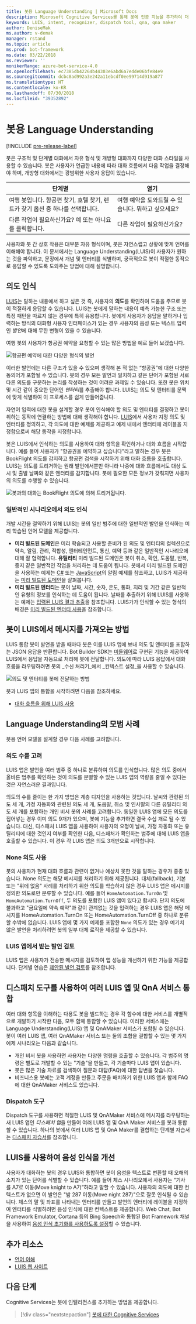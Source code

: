 ```yaml
---
title: 봇용 Language Understanding | Microsoft Docs
description: Microsoft Cognitive Services를 통해 봇에 인공 지능을 추가하여 더 유용하고 매력적으로 만드는 방법에 대해 알아봅니다.
keywords: LUIS, intent, recognizer, dispatch tool, qna, qna maker
author: DeniseMak
ms.author: v-demak
manager: rstand
ms.topic: article
ms.prod: bot-framework
ms.date: 03/22/2018
ms.reviewer: ''
monikerRange: azure-bot-service-4.0
ms.openlocfilehash: ec7385db42264b44303e6abd6a7edde06bfe84e9
ms.sourcegitcommit: dcbc8ad992a3e242a11ebcdf0ee99714d919a877
ms.translationtype: HT
ms.contentlocale: ko-KR
ms.lasthandoff: 07/30/2018
ms.locfileid: "39352892"
---
```

# <a name="language-understanding-for-bots"></a>봇용 Language Understanding
[!INCLUDE [pre-release-label](../includes/pre-release-label.md)]

봇은 구조적 및 단계별 대화에서 자유 형식 및 개방형 대화까지 다양한 대화 스타일을 사용할 수 있습니다. 봇은 사용자가 언급한 내용에 따라 대화 흐름에서 다음 작업을 결정해야 하며, 개방형 대화에서는 광범위한 사용자 응답이 있습니다.

| 단계별 | 열기 |
|------|------|
| 여행 봇입니다. 항공편 찾기, 호텔 찾기, 렌트카 찾기 옵션 중 하나를 선택합니다. | 여행 예약을 도와드릴 수 있습니다. 뭐하고 싶으세요? |
| 다른 작업이 필요하신가요? 예 또는 아니요를 클릭합니다. | 다른 작업이 필요하신가요? |

사용자와 봇 간 상호 작용은 대부분 자유 형식이며, 봇은 자연스럽고 상황에 맞게 언어를 이해해야 합니다. 이 문서에서는 Language Understanding(LUIS)이 사용자가 원하는 것을 파악하고, 문장에서 개념 및 엔터티를 식별하며, 궁극적으로 봇이 적절한 동작으로 응답할 수 있도록 도와주는 방법에 대해 설명합니다.

## <a name="recognize-intent"></a>의도 인식

[LUIS](https://www.luis.ai)는 말하는 내용에서 하고 싶은 것 즉, 사용자의 **의도**를 확인하여 도움을 주므로 봇이 적절하게 응답할 수 있습니다. LUIS는 봇에게 말하는 내용이 예측 가능한 구조 또는 특정 패턴을 따르지 않는 경우에 특히 유용합니다. 봇에게 사용자가 응답을 말하거나 입력하는 방식의 대화형 사용자 인터페이스가 있는 경우 사용자의 음성 또는 텍스트 입력인 *발언*에 대해 무한 변형이 있을 수 있습니다.

여행 봇의 사용자가 항공권 예약을 요청할 수 있는 많은 방법을 예로 들어 보겠습니다. 



![항공편 예약에 대한 다양한 형식의 발언](media/cognitive-services-add-bot-language/cognitive-services-luis-utterances.png)

이러한 발언에는 다른 구조가 있을 수 있으며 생각해 본 적 없는 “항공권”에 대한 다양한 동의어가 포함될 수 있습니다. 봇의 경우 모든 발언과 일치하고 같은 단어가 포함된 서로 다른 의도를 구분하는 논리를 작성하는 것이 어려운 과제일 수 있습니다. 또한 봇은 위치 및 시간 같이 중요한 단어인 *엔터티*를 추출해야 합니다. LUIS는 의도 및 엔터티를 문맥에 맞게 식별하여 이 프로세스를 쉽게 만들어줍니다.

자연어 입력에 대한 봇을 설계할 경우 봇이 인식해야 할 의도 및 엔터티를 결정하고 봇이 취하는 동작에 연결하는 방법에 대해 생각해야 합니다. <a href="https://www.luis.ai" target="_blank">LUIS</a>에서 사용자 지정 의도 및 엔터티를 정의하고, 각 의도에 대한 예제를 제공하고 예제 내에서 엔터티에 레이블을 지정함으로써 해당 동작을 지정합니다.

봇은 LUIS에서 인식하는 의도를 사용하여 대화 항목을 확인하거나 대화 흐름을 시작합니다. 예를 들어 사용자가 "항공권을 예약하고 싶습니다"라고 말하는 경우 봇은 BookFlight 의도를 감지하고 항공편 검색을 시작하기 위해 대화 흐름을 호출합니다. LUIS는 의도를 트리거하는 원래 발언에서뿐만 아니라 나중에 대화 흐름에서도 대상 도시 및 출발 날짜와 같은 엔터티를 감지합니다. 봇에 필요한 모든 정보가 갖춰지면 사용자의 의도를 수행할 수 있습니다.


![봇과의 대화는 BookFlight 의도에 의해 트리거됩니다.](media/cognitive-services-add-bot-language/cognitive-services-luis-conversation-high-level.png)


### <a name="recognize-intent-in-common-scenarios"></a>일반적인 시나리오에서 의도 인식

개발 시간을 절약하기 위해 LUIS는 봇의 일반 범주에 대한 일반적인 발언을 인식하는 미리 학습된 언어 모델을 제공합니다. <!-- Consider if you'll use prebuilt or custom intents and entities: -->

* **미리 빌드된 도메인**은 미리 학습되고 사용할 준비가 된 의도 및 엔터티의 컬렉션으로 약속, 알림, 관리, 적합성, 엔터테인먼트, 통신, 예약 등과 같은 일반적인 시나리오에 대해 잘 협력합니다. **유틸리티** 미리 빌드된 도메인은 봇이 취소, 확인, 도움말, 반복, 중지 같은 일반적인 작업을 처리하는 데 도움이 됩니다. 봇에서 미리 빌드된 도메인을 사용하는 예제는 [C#]( https://github.com/Microsoft/botbuilder-dotnet/tree/master/samples-final/8.AspNetCore-LUIS-Bot) 또는 [JavaScript](https://github.com/Microsoft/botbuilder-js/tree/master/samples/luis-bot-es6)의 알림 예제를 참조하고, LUIS가 제공하는 [미리 빌드된 도메인](https://docs.microsoft.com/en-us/azure/cognitive-services/LUIS/luis-how-to-use-prebuilt-domains)을 살펴봅니다.
* **미리 빌드된 엔터티**는 봇이 날짜, 시간, 숫자, 온도, 통화, 지리 및 기간 같은 일반적인 유형의 정보를 인식하는 데 도움이 됩니다.
날짜를 추출하기 위해 LUIS를 사용하는 예제는 [입력된 LUIS 결과 추출][luis-v4-typed-entities]을 참조합니다. LUIS가가 인식할 수 있는 형식의 배경은 [미리 빌드된 엔터티 사용](https://docs.microsoft.com/en-us/azure/cognitive-services/LUIS/pre-builtentities)을 참조합니다. 



<!-- TODO: Link to Bot Framework design guidance about LUIS apps, when this is ready --> 


## <a name="how-your-bot-gets-messages-from-luis"></a>봇이 LUIS에서 메시지를 가져오는 방법
LUIS 통합 봇이 발언을 받을 때마다 봇은 이를 LUIS 앱에 보내 의도 및 엔터티를 포함하는 JSON 응답을 반환합니다. Bot Builder SDK는 [미들웨어](bot-builder-concept-middleware.md)로 구현된 기능을 제공하여 LUIS에서 응답을 자동으로 처리해 봇에 전달합니다. 의도에 따라 LUIS 응답에서 대화 흐름을 라우팅하려면 봇의 _수신 처리기_에서 _컨텍스트 설정_을 사용할 수 있습니다. 

![의도 및 엔터티를 봇에 전달하는 방법](./media/cognitive-services-add-bot-language/cognitive-services-luis-message-flow-bot-code.png)

봇과 LUIS 앱의 통합을 시작하려면 다음을 참조하세요.

* [대화 흐름을 위해 LUIS 사용][luis-v4-how-to]

## <a name="best-practices-for-language-understanding"></a>Language Understanding의 모범 사례
봇용 언어 모델을 설계할 경우 다음 사례를 고려합니다.

### <a name="consider-the-number-of-intents"></a>의도 수를 고려
LUIS 앱은 발언을 여러 범주 중 하나로 분류하여 의도를 인식합니다. 많은 의도 중에서 올바른 범주를 확인하는 것이 의도를 분별할 수 있는 LUIS 앱의 역량을 줄일 수 있다는 것은 자연스러운 결과입니다. 

의도의 수를 줄이는 한 가지 방법은 계층 디자인을 사용하는 것입니다. 날씨와 관련된 의도 세 개, 가정 자동화와 관련된 의도 세 개, 도움말, 취소 및 인사말의 다른 유틸리티 의도 세 개를 포함하는 개인 비서 봇의 사례를 고려합니다. 동일한 LUIS 앱에 모든 의도를 집어넣는 경우 이미 의도 9개가 있으며, 봇에 기능을 추가하면 결국 수십 개로 될 수 있습니다. 대신, 디스패처 LUIS 앱을 사용하여 사용자의 요청이 날씨, 가정 자동화 또는 유틸리티에 대한 것인지 여부를 확인한 다음, 디스패처가 확인하는 범주에 대해 LUIS 앱을 호출할 수 있습니다. 이 경우 각 LUIS 앱은 의도 3개만으로 시작합니다. 

### <a name="use-a-none-intent"></a>None 의도 사용 
봇의 사용자가 현재 대화 흐름과 관련이 없거나 예상치 못한 것을 말하는 경우가 종종 있습니다. None 의도는 해당 메시지를 처리하기 위해 제공됩니다. 대체(fallback), 기본 또는 "위에 없음" 사례를 처리하기 위한 의도를 학습하지 않은 경우 LUIS 앱은 메시지를 정의한 의도로만 분류할 수 있습니다. 예를 들어 `HomeAutomation.TurnOn` 및 `HomeAutomation.TurnOff`, 두 의도를 포함한 LUIS 앱이 있다고 합시다. 단지 의도에 불과하고 "금요일에 약속 예약"과 같이 관계없는 것을 입력하는 경우 LUIS 앱은 해당 메시지를 HomeAutomation.TurnOn 또는 HomeAutomation.TurnOff 중 하나로 분류할 수밖에 없습니다. LUIS 앱에 몇 가지 예제를 포함한 `None` 의도가 있는 경우 예기치 않은 발언을 처리하려면 봇의 일부 대체 로직을 제공할 수 있습니다.  

### <a name="review-the-utterances-that-luis-app-receives"></a>LUIS 앱에서 받는 발언 검토
LUIS 앱은 사용자가 전송한 메시지를 검토하여 앱 성능을 개선하기 위한 기능을 제공합니다. 단계별 연습은 [제안된 발언 검토](https://docs.microsoft.com/en-us/azure/cognitive-services/LUIS/label-suggested-utterances)를 참조합니다.

## <a name="integrate-multiple-luis-apps-and-qna-services-with-the-dispatch-tool"></a>디스패치 도구를 사용하여 여러 LUIS 앱 및 QnA 서비스 통합

<!-- 1. Modular. 2. Better performance for classification --> 여러 대화 항목을 이해하는 다용도 봇을 빌드하는 경우 각 함수에 대한 서비스를 개별적으로 개발하기 시작한 다음, 모두 함께 통합할 수 있습니다. 이러한 서비스에는 Language Understanding(LUIS) 앱 및 QnAMaker 서비스가 포함될 수 있습니다. 봇이 여러 LUIS 앱, 여러 QnAMaker 서비스 또는 둘의 조합을 결합할 수 있는 몇 가지 예제 시나리오는 다음과 같습니다.

* 개인 비서 봇을 사용하면 사용자는 다양한 명령을 호출할 수 있습니다. 각 범주의 명령은 별도로 개발할 수 있는 "기술"을 만들고, 각 기술마다 LUIS 앱이 있습니다.
* 봇은 많은 기술 자료를 검색하여 질문과 대답(FAQ)에 대한 답변을 찾습니다. 
* 비즈니스용 봇에는 고객 계정을 만들고 주문을 배치하기 위한 LUIS 앱과 함께 FAQ에 대한 QnAMaker 서비스도 있습니다.  

### <a name="the-dispatch-tool"></a>Dispatch 도구
Dispatch 도구를 사용하면 적절한 LUIS 및 QnAMaker 서비스에 메시지를 라우팅하는 새 LUIS 앱인 *디스패치 앱*을 만들어 여러 LUIS 앱 및 QnA Maker 서비스를 봇과 통합할 수 있습니다. 하나의 봇에서 여러 LUIS 앱 및 QnA Maker를 결합하는 단계별 자습서는 [디스패치 자습서](./bot-builder-tutorial-dispatch.md)를 참조합니다.

## <a name="use-luis-to-improve-speech-recognition"></a>LUIS를 사용하여 음성 인식을 개선

사용자가 대화하는 봇의 경우 LUIS와 통합하면 봇이 음성을 텍스트로 변환할 때 오해의 소지가 있는 단어를 식별할 수 있습니다.  예를 들어 체스 시나리오에서 사용자는 “기사를 A7로 이동(Move knight to A7)”하라고 말할 수 있습니다. 사용자의 의도에 대한 컨텍스트가 없으면 이 발언은 "밤 287 이동(Move night 287)"으로 잘못 인식될 수 있습니다. 체스의 말 및 좌표를 나타내는 엔터티를 만들고 발언의 엔터티에 레이블을 지정하여 엔터티를 식별하려면 음성 인식에 대한 컨텍스트를 제공합니다. Web Chat, Bot Framework Emulator, Cortana 등의 Bing Speech와 통합된 Bot Framework 채널을 사용하여 [음성 인식 초기화를 사용하도록 설정][speechrecognitionpriming]할 수 있습니다.  


## <a name="additional-resources"></a>추가 리소스

- [언어 이해](~/bot-service-concept-intelligence.md#language-understanding)
- <a href="https://www.luis.ai" target="_blank">LUIS 웹 사이트</a>

<!-- Links -->
[luis_home]: https://docs.microsoft.com/en-us/azure/cognitive-services/luis/home
[middleware]: bot-builder-concept-middleware.md
<!-- TODO: this link is a placeholder, need to find existing speech priming article -->
[speechrecognitionpriming]: ../bot-service-channel-connect-webchat-speech.md



[luis-v4-typed-entities]: bot-builder-howto-v4-luisgen.md
[luis-v4-how-to]: bot-builder-howto-v4-luis.md
[luis-v4-cs-quickstart]: https://github.com/Microsoft/botbuilder-dotnet/wiki/Using-LUIS-and-QnA-Maker
[luis-v4-js-quickstart]: https://github.com/Microsoft/botbuilder-js/wiki/Using-LUIS-and-QnA-Maker

## <a name="next-steps"></a>다음 단계

Cognitive Services는 봇에 인텔리전스를 추가하는 방법을 제공합니다.

> [!div class="nextstepaction"]
> [봇에 대한 Cognitive Services](../bot-service-concept-intelligence.md)
